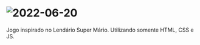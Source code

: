 # ![2022-06-20](https://user-images.githubusercontent.com/104082460/174652870-f4c4208e-7132-4cb1-8c47-0121d508af07.png)
Jogo inspirado no Lendário Super Mário.
Utilizando somente HTML, CSS e JS.
